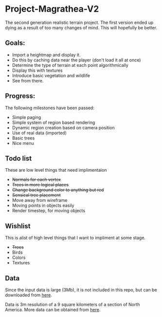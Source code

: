 Project-Magrathea-V2
====================

The second generation realistic terrain project.
The first version ended up dying as a result of too many changes of mind.  This will hopefully be better.

Goals:
------
 * Import a heightmap and display it.
 * Do this by caching data near the player (don't load it all at once)
 * Determine the type of terrain at each point algorithmically
 * Display this with textures
 * Introduce basic vegetation and wildlife 
 * See from there.

Progress:
---------
The following milestones have been passed:

 * Simple paging
 * Simple system of region based rendering
 * Dynamic region creation based on camera position
 * Use of real data (imported)
 * Basic trees
 * Nice menu

Todo list
---------
These are low level things that need implimentaion
 
 * ~~Normals for each vertex~~
 * ~~Trees in more logical places~~
 * ~~Change background color to anything but red~~
 * ~~Sensical tree placement~~
 * Move away from wireframe
 * Moving points in objects easily
 * Render timestep, for moving objects

Wishlist
--------
This is alist of high level things that I want to impliment at some stage.

 * ~~Trees~~
 * Birds
 * Colors
 * Textures

Data
----
Since the input data is large (3Mb), it is not included in this repo, but can be downloaded from [here][1].

Data is 3m resolution of a 9 square kilometers of a section of North America.  More data can be obtained from [here][2].

[1]: http://www.ked.co.za/temp/smalldata.dat "Sample formatted data obtainable here"
[2]: http://viewer.nationalmap.gov/viewer/ "More raw data obtainable here"

